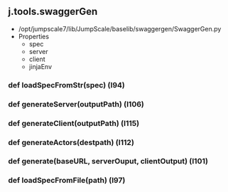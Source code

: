 ## j.tools.swaggerGen

- /opt/jumpscale7/lib/JumpScale/baselib/swaggergen/SwaggerGen.py
- Properties
    - spec
    - server
    - client
    - jinjaEnv

### def loadSpecFromStr(spec) (l94)

### def generateServer(outputPath) (l106)

### def generateClient(outputPath) (l115)

### def generateActors(destpath) (l112)

### def generate(baseURL, serverOuput, clientOutput) (l101)

### def loadSpecFromFile(path) (l97)

